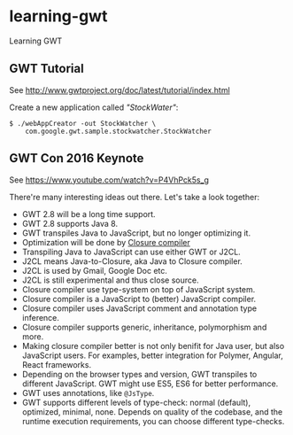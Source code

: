 # learning-gwt

Learning GWT

## GWT Tutorial

See <http://www.gwtproject.org/doc/latest/tutorial/index.html>

Create a new application called _"StockWater"_:

```
$ ./webAppCreator -out StockWatcher \
    com.google.gwt.sample.stockwatcher.StockWatcher
```

## GWT Con 2016 Keynote

See <https://www.youtube.com/watch?v=P4VhPck5s_g>

There're many interesting ideas out there. Let's take a look together:

- GWT 2.8 will be a long time support.
- GWT 2.8 supports Java 8.
- GWT transpiles Java to JavaScript, but no longer optimizing it.
- Optimization will be done by [Closure compiler](https://github.com/google/closure-compiler)
- Transpiling Java to JavaScript can use either GWT or J2CL.
- J2CL means Java-to-Closure, aka Java to Closure compiler.
- J2CL is used by Gmail, Google Doc etc.
- J2CL is still experimental and thus close source.
- Closure compiler use type-system on top of JavaScript system.
- Closure compiler is a JavaScript to (better) JavaScript compiler.
- Closure compiler uses JavaScript comment and annotation type inference.
- Closure compiler supports generic, inheritance, polymorphism and more.
- Making closure compiler better is not only benifit for Java user, but also
  JavaScript users. For examples, better integration for Polymer, Angular, React
  frameworks.
- Depending on the browser types and version, GWT transpiles to different
  JavaScript. GWT might use ES5, ES6 for better performance.
- GWT uses annotations, like `@JsType`.
- GWT supports different levels of type-check: normal (default), optimized,
  minimal, none. Depends on quality of the codebase, and the runtime execution
  requirements, you can choose different type-checks.
